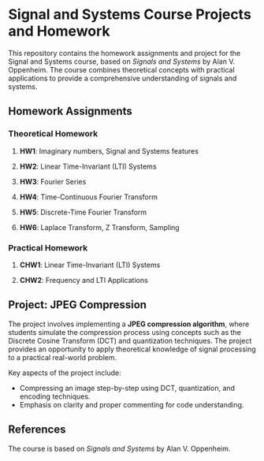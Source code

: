 # Signal and Systems Course Projects and Homework

This repository contains the homework assignments and project for the Signal and Systems course, based on *Signals and Systems* by Alan V. Oppenheim. The course combines theoretical concepts with practical applications to provide a comprehensive understanding of signals and systems.

## Homework Assignments

### Theoretical Homework
1. **HW1**: Imaginary numbers, Signal and Systems features  


2. **HW2**: Linear Time-Invariant (LTI) Systems  

3. **HW3**: Fourier Series  

4. **HW4**: Time-Continuous Fourier Transform  

5. **HW5**: Discrete-Time Fourier Transform  

6. **HW6**: Laplace Transform, Z Transform, Sampling  

### Practical Homework
1. **CHW1**: Linear Time-Invariant (LTI) Systems  

2. **CHW2**: Frequency and LTI Applications  

## Project: JPEG Compression
The project involves implementing a **JPEG compression algorithm**, where students simulate the compression process using concepts such as the Discrete Cosine Transform (DCT) and quantization techniques. The project provides an opportunity to apply theoretical knowledge of signal processing to a practical real-world problem. 

Key aspects of the project include:
- Compressing an image step-by-step using DCT, quantization, and encoding techniques.  
- Emphasis on clarity and proper commenting for code understanding.  
  
## References
The course is based on *Signals and Systems* by Alan V. Oppenheim.